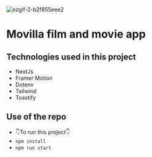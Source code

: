 ![ezgif-2-b2f855eee2](https://user-images.githubusercontent.com/83214912/216842444-a5c96737-df4b-49e0-8fbf-f1374b46540c.gif)
# Movilla film and movie app

## Technologies used in this project

- NextJs
- Framer Motion
- Dotenv
- Tailwind
- Toastify

## Use of the repo
- 👇To run this project👇
- `npm install`
- `npm run start`
